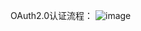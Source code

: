 OAuth2.0认证流程：
![image](https://github.com/PrinceChen/learning-doc/blob/master/images/OAuth2.0原理图.png)

